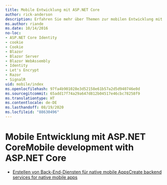 ```yaml
---
title: Mobile Entwicklung mit ASP.NET Core
author: rick-anderson
description: Erfahren Sie mehr über Themen zur mobilen Entwicklung mit ASP.NET Core.
ms.author: riande
ms.date: 10/14/2016
no-loc:
- ASP.NET Core Identity
- cookie
- Cookie
- Blazor
- Blazor Server
- Blazor WebAssembly
- Identity
- Let's Encrypt
- Razor
- SignalR
uid: mobile/index
ms.openlocfilehash: 97fa4b901028e3d52158e61b57a2d5d940746e0d
ms.sourcegitcommit: 65add17f74a29a647d812b04517e46cbc78258f9
ms.translationtype: HT
ms.contentlocale: de-DE
ms.lasthandoff: 08/19/2020
ms.locfileid: "88630496"
---
```

# <a name="mobile-development-with-aspnet-core"></a><span data-ttu-id="fc6df-103">Mobile Entwicklung mit ASP.NET Core</span><span class="sxs-lookup"><span data-stu-id="fc6df-103">Mobile development with ASP.NET Core</span></span>

* [<span data-ttu-id="fc6df-104">Erstellen von Back-End-Diensten für native mobile Apps</span><span class="sxs-lookup"><span data-stu-id="fc6df-104">Create backend services for native mobile apps</span></span>](native-mobile-backend.md)
